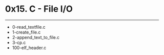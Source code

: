 # 0x15. C - File I/O
---
- 0-read_textfile.c
- 1-create_file.c
- 2-append_text_to_file.c
- 3-cp.c
- 100-elf_header.c
